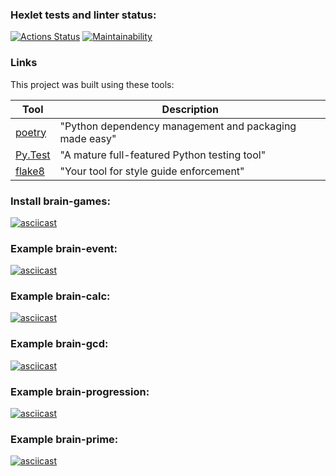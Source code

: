 ### Hexlet tests and linter status:
[![Actions Status](https://github.com/Vladimir-GN/python-project-49/actions/workflows/hexlet-check.yml/badge.svg)](https://github.com/Vladimir-GN/python-project-49/actions)
[![Maintainability](https://api.codeclimate.com/v1/badges/e6946d76c6e77c60fb77/maintainability)](https://codeclimate.com/github/Vladimir-GN/python-project-49/maintainability)

### Links

This project was built using these tools:

| Tool                                                                        | Description                                             |
|-----------------------------------------------------------------------------|---------------------------------------------------------|
| [poetry](https://python-poetry.org/)                                        | "Python dependency management and packaging made easy"  |
| [Py.Test](https://pytest.org)                                               | "A mature full-featured Python testing tool"            |
| [flake8](https://flake8.pycqa.org/)                                         | "Your tool for style guide enforcement" |

### Install brain-games:
[![asciicast](https://asciinema.org/a/G4QbW8dtRmazz08BZ4wR1FUKW.svg)](https://asciinema.org/a/G4QbW8dtRmazz08BZ4wR1FUKW)

### Example brain-event:
[![asciicast](https://asciinema.org/a/OAU8clHzpeQdXNAvSgKP96T93.svg)](https://asciinema.org/a/OAU8clHzpeQdXNAvSgKP96T93)

### Example brain-calc:
[![asciicast](https://asciinema.org/a/zAxX64CHNpHUpMgMN4PDBQ3GD.svg)](https://asciinema.org/a/zAxX64CHNpHUpMgMN4PDBQ3GD)

### Example brain-gcd:
[![asciicast](https://asciinema.org/a/0WHJIU0eIGa1BroZpHspHSSrs.svg)](https://asciinema.org/a/0WHJIU0eIGa1BroZpHspHSSrs)

### Example brain-progression:
[![asciicast](https://asciinema.org/a/xtuXZzskvAuAkzLCkngPyU7xx.svg)](https://asciinema.org/a/xtuXZzskvAuAkzLCkngPyU7xx)

### Example brain-prime:
[![asciicast](https://asciinema.org/a/iWDNu8Hrqy3I10yvEjo0ZyulI.svg)](https://asciinema.org/a/iWDNu8Hrqy3I10yvEjo0ZyulI)
